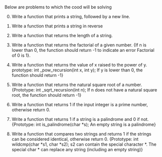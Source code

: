 Below are problems to which the cood will be solving

0. Write a function that prints a string, followed by a new line.

1. Write a function that prints a string in reverse

2. Write a function that returns the length of a string.

3. Write a function that returns the factorial of a given number.
{If n is lower than 0, the function should return -1 to indicate an error
Factorial of 0 is 1}.

4. Write a function that returns the value of x raised to the power of y.
prototype: int _pow_recursion(int x, int y);
If y is lower than 0, the function should return -1}

5. Write a function that returns the natural square root of a number.
{Prototype: int _sqrt_recursion(int n);
If n does not have a natural square root, the function should return -1}

6. Write a function that returns 1 if the input integer is a prime number, otherwise return 0.

7. Write a function that returns 1 if a string is a palindrome and 0 if not.
{Prototype: int is_palindrome(char *s);
An empty string is a palindrome}

8. Write a function that compares two strings and returns 1 if the strings can be considered identical, otherwise return 0.
	{Prototype: int wildcmp(char *s1, char *s2);
	s2 can contain the special character *.
	The special char * can replace any string (including an empty string)}

